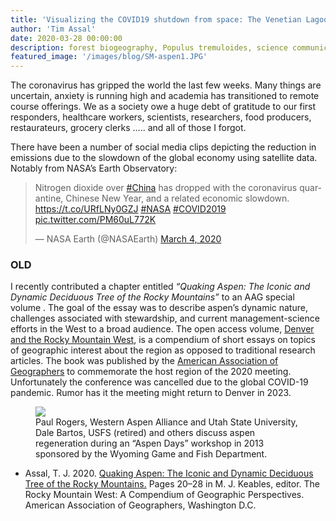```yaml
---
title: 'Visualizing the COVID19 shutdown from space: The Venetian Lagoon'
author: 'Tim Assal'
date: 2020-03-28 00:00:00
description: forest biogeography, Populus tremuloides, science communication 
featured_image: '/images/blog/SM-aspen1.JPG'
---
```


The coronavirus has gripped the world the last few weeks. Many things are uncertain, anxiety is running high and academia has transitioned to remote course offerings. We as a society owe a huge debt of gratitude to our first responders, healthcare workers, scientists, researchers, food producers, restaurateurs, grocery clerks ….. and all of those I forgot.

There have been a number of social media clips depicting the reduction in emissions due to the slowdown of the global economy using satellite data. Notably from NASA’s Earth Observatory:

<blockquote class="twitter-tweet tw-align-center"><p lang="en" dir="ltr">Nitrogen dioxide over <a href="https://twitter.com/hashtag/China?src=hash&amp;ref_src=twsrc%5Etfw">#China</a> has dropped with the coronavirus quarantine, Chinese New Year, and a related economic slowdown. <a href="https://t.co/URfLNy0GZJ">https://t.co/URfLNy0GZJ</a> <a href="https://twitter.com/hashtag/NASA?src=hash&amp;ref_src=twsrc%5Etfw">#NASA</a> <a href="https://twitter.com/hashtag/COVID2019?src=hash&amp;ref_src=twsrc%5Etfw">#COVID2019</a> <a href="https://t.co/PM60uL772K">pic.twitter.com/PM60uL772K</a></p>&mdash; NASA Earth (@NASAEarth) <a href="https://twitter.com/NASAEarth/status/1235330706827554817?ref_src=twsrc%5Etfw">March 4, 2020</a></blockquote> <script async src="https://platform.twitter.com/widgets.js" charset="utf-8"></script> 


### OLD

I recently contributed a chapter entitled *“Quaking Aspen: The Iconic and Dynamic Deciduous Tree of the Rocky Mountains”* to an AAG special volume . The goal of the essay was to describe aspen’s dynamic nature, challenges associated with stewardship, and current management-science efforts in the West to a broad audience. The open access volume, [Denver and the Rocky Mountain West](http://www.aag.org/cs/publications/special/the_rocky_mountain_west), is a compendium of short essays on topics of geographic interest about the region as opposed to traditional research articles. The book was published by the [American Association of Geographers](http://www.aag.org/) to commemorate the host region of the 2020 meeting. Unfortunately the conference was cancelled due to the global COVID-19 pandemic. Rumor has it the meeting might return to Denver in 2023.

<figure>
  <img src='../../images/blog/Aspen-paul.jpg'>
  <figcaption>Paul Rogers, Western Aspen Alliance and Utah State University, Dale Bartos, USFS (retired) and others discuss aspen regeneration during an “Aspen Days” workshop in 2013 sponsored by the Wyoming Game and Fish Department.</figcaption>
</figure>

*  Assal, T. J. 2020. [Quaking Aspen: The Iconic and Dynamic Deciduous Tree of the Rocky Mountains.](https://www.researchgate.net/publication/340846160_Quaking_Aspen_The_Iconic_and_Dynamic_Deciduous_Tree_of_the_Rocky_Mountains) Pages 20–28 in M. J. Keables, editor. The Rocky Mountain West: A Compendium of Geographic Perspectives. American Association of Geographers, Washington D.C.
